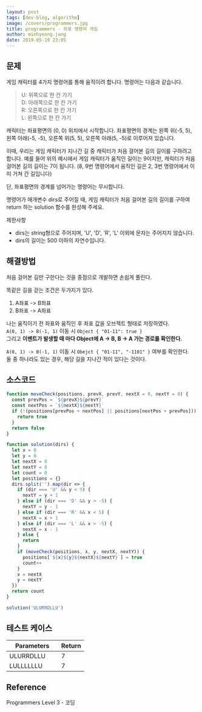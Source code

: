 ```yaml
---
layout: post
tags: [dev-blog, algorithm]
image: /covers/programmers.jpg
title: programmers - 좌표 명령어 게임
author: minhyeong.jang
date: 2019-05-19 23:05
---
```


## 문제

게임 캐릭터를 4가지 명령어를 통해 움직이려 합니다. 명령어는 다음과 같습니다.

> U: 위쪽으로 한 칸 가기  
> D: 아래쪽으로 한 칸 가기  
> R: 오른쪽으로 한 칸 가기  
> L: 왼쪽으로 한 칸 가기

캐릭터는 좌표평면의 (0, 0) 위치에서 시작합니다. 좌표평면의 경계는 왼쪽 위(-5, 5), 왼쪽 아래(-5, -5), 오른쪽 위(5, 5), 오른쪽 아래(5, -5)로 이루어져 있습니다.

이때, 우리는 게임 캐릭터가 지나간 길 중 캐릭터가 처음 걸어본 길의 길이를 구하려고 합니다. 예를 들어 위의 예시에서 게임 캐릭터가 움직인 길이는 9이지만, 캐릭터가 처음 걸어본 길의 길이는 7이 됩니다. (8, 9번 명령어에서 움직인 길은 2, 3번 명령어에서 이미 거쳐 간 길입니다)

단, 좌표평면의 경계를 넘어가는 명령어는 무시합니다.

명령어가 매개변수 dirs로 주어질 때, 게임 캐릭터가 처음 걸어본 길의 길이를 구하여 return 하는 solution 함수를 완성해 주세요.

제한사항

- dirs는 string형으로 주어지며, 'U', 'D', 'R', 'L' 이외에 문자는 주어지지 않습니다.
- dirs의 길이는 500 이하의 자연수입니다.

## 해결방법

처음 걸어본 길만 구한다는 것을 중점으로 개발하면 손쉽게 풀린다.

똑같은 길을 걷는 조건은 두가지가 있다.

1. A좌표 -> B좌표
2. B좌표 -> A좌표

나는 움직이기 전 좌표와 움직인 후 좌표 값을 오브젝트 형태로 저장하였다.  
`A(0, 1) -> B(-1, 1)` 이동 시 `Object { "01-11": true }`  
그리고 **이벤트가 발생할 때 마다 Object에 A -> B, B -> A 가는 경로를 확인한다.**

`A(0, 1) -> B(-1, 1)` 이동 시 `Obejct { "01-11", "-1101" }` 여부를 확인한다.  
둘 중 하나라도 있는 경우, 해당 길을 지나간 적이 있다는 것이다.

## 소스코드

```js
function moveCheck(positions, prevX, prevY, nextX = 0, nextY = 0) {
  const prevPos = `${prevX}${prevY}`
  const nextPos = `${nextX}${nextY}`
  if (!(positions[prevPos + nextPos] || positions[nextPos + prevPos])) {
    return true
  }
  return false
}

function solution(dirs) {
  let x = 0
  let y = 0
  let nextX = 0
  let nextY = 0
  let count = 0
  let positions = {}
  dirs.split('').map(dir => {
    if (dir === 'U' && y < 5) {
      nextY = y + 1
    } else if (dir === 'D' && y > -5) {
      nextY = y - 1
    } else if (dir === 'R' && x < 5) {
      nextX = x + 1
    } else if (dir === 'L' && x > -5) {
      nextX = x - 1
    } else {
      return
    }
    if (moveCheck(positions, x, y, nextX, nextY)) {
      positions[`${x}${y}${nextX}${nextY}`] = true
      count++
    }
    x = nextX
    y = nextY
  })
  return count
}

solution('ULURRDLLU')
```

## 테스트 케이스

| Parameters      | Return |
| --------------- | ------ |
| ULURRDLLU       | 7      |
| LULLLLLLU       | 7      |

## Reference

Programmers Level 3 - 코딩
